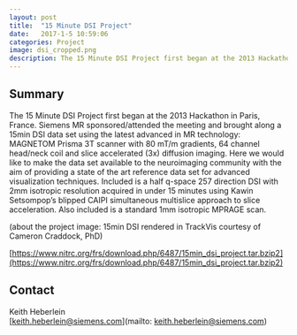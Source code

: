 ```yaml
---
layout: post
title:  "15 Minute DSI Project"
date:   2017-1-5 10:59:06
categories: Project
image: dsi_cropped.png
description: The 15 Minute DSI Project first began at the 2013 Hackathon in Paris, France.
---
```

## Summary
The 15 Minute DSI Project first began at the 2013 Hackathon in Paris, France. Siemens MR sponsored/attended the meeting and brought along a 15min DSI data set using the latest advanced in MR technology: MAGNETOM Prisma 3T scanner with 80 mT/m gradients, 64 channel head/neck coil and slice accelerated (3x) diffusion imaging. Here we would like to make the data set available to the neuroimaging community with the aim of providing a state of the art reference data set for advanced visualization techniques. Included is a half q-space 257 direction DSI with 2mm isotropic resolution acquired in under 15 minutes using Kawin Setsompop’s blipped CAIPI simultaneous multislice approach to slice acceleration. Also included is a standard 1mm isotropic MPRAGE scan.

(about the project image: 15min DSI rendered in TrackVis courtesy of Cameron Craddock, PhD)

[https://www.nitrc.org/frs/download.php/6487/15min_dsi_project.tar.bzip2](https://www.nitrc.org/frs/download.php/6487/15min_dsi_project.tar.bzip2)


## Contact  
Keith Heberlein  
[keith.heberlein@siemens.com](mailto: keith.heberlein@siemens.com)  
